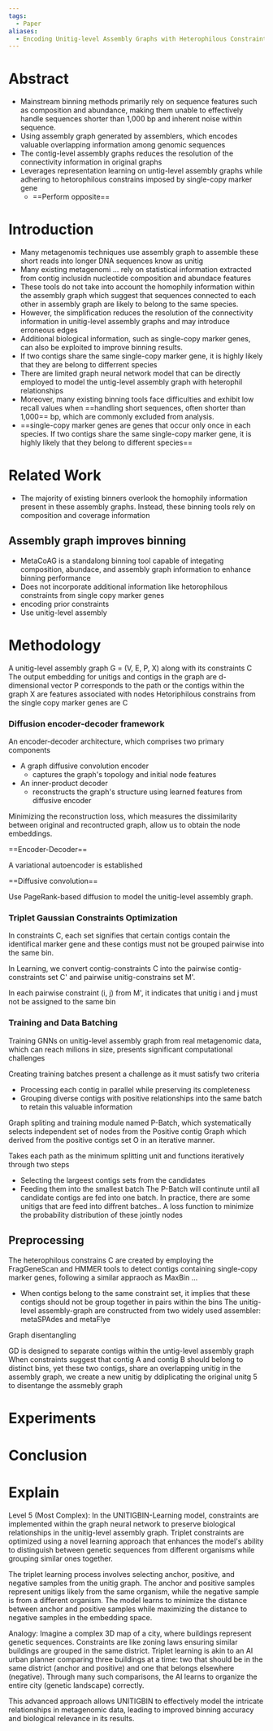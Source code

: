```yaml
---
tags:
  - Paper
aliases:
  - Encoding Unitig-level Assembly Graphs with Heterophilous Constraints for Metagenomic Contigs Binning
---
```


# Abstract

- Mainstream binning methods primarily rely on sequence features such as composition and abundance, making them unable to effectively handle sequences shorter than 1,000 bp and inherent noise within sequence.
- Using assembly graph generated by assemblers, which encodes valuable overlapping information among genomic sequences
- The contig-level assembly graphs reduces the resolution of the connectivity information in original graphs
- Leverages representation learning on untig-level assembly graphs while adhering to hetorophilous constrains imposed by single-copy marker gene
	- ==Perform opposite== 

# Introduction

- Many metagenomis techniques use assembly graph to assemble these short reads into longer DNA sequences know as unitig
- Many existing metagenomi ... rely on statistical information extracted from contig inclusidn nucleotide composition and abundace features
- These tools do not take into account the homophily information within the assembly graph which suggest that sequences connected to each other in assembly graph are likely to belong to the same species.
- However, the simplification reduces the resolution of the connectivity information in unitig-level assembly graphs and may introduce erroneous edges
- Additional biological information, such as single-copy marker genes, can also be exploited to improve binning results.
- If two contigs share the same single-copy marker gene, it is highly likely that they are belong to differrent species
- There are limited graph neural network model that can be directly employed to model the untig-level assembly graph with heterophil relationships
- Moreover, many existing binning tools face difficulties and exhibit low recall values when ==handling short sequences, often shorter than 1,000== bp, which are commonly excluded from analysis.
- ==single-copy marker genes are genes that occur only once in each species. If two contigs share the same single-copy marker gene, it is highly likely that they belong to different species==

# Related Work

- The majority of existing binners overlook the homophily information present in these assembly graphs. Instead, these binning tools rely on composition and coverage information

## Assembly graph improves binning

- MetaCoAG is a standalong binning tool capable of integating composition, abundace, and assembly graph information to enhance binning performance
- Does not incorporate additional information like hetorophilous constraints from single copy marker genes
- encoding prior constraints
- Use unitig-level assembly

# Methodology

A unitig-level assembly graph G = (V, E, P, X) along with its constraints C
The output embedding for unitigs and contigs in the graph are d-dimensional vector
P corresponds to the path or the contigs within the graph
X are features associated with nodes
Hetoriphilous constrains from the single copy marker genes are C

### Diffusion encoder-decoder framework

An encoder-decoder architecture, which comprises two primary components

- A graph diffusive convolution encoder
	- captures the graph's topology and initial node features
- An inner-product decoder
	- reconstructs the graph's structure using learned features from diffusive encoder

Minimizing the reconstruction loss, which measures the dissimilarity between original and recontructed graph, allow us to obtain the node embeddings.

==Encoder-Decoder==

A variational autoencoder is established

==Diffusive convolution==

Use PageRank-based diffusion to model the unitig-level assembly graph.

### Triplet Gaussian Constraints Optimization

In constraints C, each set signifies that certain contigs contain the identifical marker gene and these contigs must not be grouped pairwise into the same bin.

In Learning, we convert contig-constraints C into the pairwise contig-constraints set C' and pairwise unitig-constrains set M'.

In each pairwise constraint (i, j) from M', it indicates that unitig i and j must not be assigned to the same bin

### Training and Data Batching

Training GNNs on unitig-level assembly graph from real metagenomic data, which can reach milions in size, presents significant computational challenges

Creating training batches present a challenge as it must satisfy two criteria

- Processing each contig in parallel while preserving its completeness
- Grouping diverse contigs with positive relationships into the same batch to retain this valuable information

Graph spliting and training module named P-Batch, which systematically selects independent set of nodes from the Positive contig Graph which derived from the positive contigs set O in an iterative manner.

Takes each path as the minimum splitting unit and functions iteratively through two steps
- Selecting the largeest contigs sets from the candidates
- Feeding them into the smallest batch
The P-Batch will continute until all candidate contigs are fed into one batch. In practice, there are some unitigs that are feed into diffrent batches.. A loss function to minimize the probability distribution of these jointly nodes

## Preprocessing

The heterophilous constrains C are created by employing the FragGeneScan and HMMER tools to detect contigs containing single-copy marker genes, following a similar appraoch as MaxBin ...
- When contigs belong to the same constraint set, it implies that these contigs should not be group together in pairs within the bins
The unitig-level assembly-graph are constructed from two widely used assembler: metaSPAdes and metaFlye

Graph disentangling

GD is designed to separate contigs within the untig-level assembly  graph
When constraints suggest that contig A and contig B should belong to distinct bins, yet these two contigs, share an overlapping unitig in the assembly graph, we create a new unitig by ddiplicating the original unitg 5 to disentange the assmebly graph

# Experiments

# Conclusion

# Explain

Level 5 (Most Complex): In the UNITIGBIN-Learning model, constraints are implemented within the graph neural network to preserve biological relationships in the unitig-level assembly graph. Triplet constraints are optimized using a novel learning approach that enhances the model's ability to distinguish between genetic sequences from different organisms while grouping similar ones together.

The triplet learning process involves selecting anchor, positive, and negative samples from the unitig graph. The anchor and positive samples represent unitigs likely from the same organism, while the negative sample is from a different organism. The model learns to minimize the distance between anchor and positive samples while maximizing the distance to negative samples in the embedding space.

Analogy: Imagine a complex 3D map of a city, where buildings represent genetic sequences. Constraints are like zoning laws ensuring similar buildings are grouped in the same district. Triplet learning is akin to an AI urban planner comparing three buildings at a time: two that should be in the same district (anchor and positive) and one that belongs elsewhere (negative). Through many such comparisons, the AI learns to organize the entire city (genetic landscape) correctly.

This advanced approach allows UNITIGBIN to effectively model the intricate relationships in metagenomic data, leading to improved binning accuracy and biological relevance in its results.